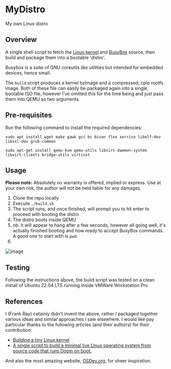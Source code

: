 # MyDistro
My own Linux distro

## Overview
A single shell script to fetch the [Linux kernel](http://kernel.org/) and [BusyBox](https://busybox.net/) source, then build and package them into a bootable 'distro'. 

Busybox is a suite of GNU coreutils *like* utilities but intended for embedded devices, hence small.

The `build` script produces a kernel bzImage and a compressed, cpio rootfs image. Both of these file can easily be packaged again into a single, bootable ISO file, however I've omitted this for the time being and just pass them into QEMU as two arguments. 

## Pre-requisites
Run the following command to install the required dependencies:

`sudo apt install wget make gawk gcc bc bison flex xorriso libelf-dev libssl-dev grub-common`

`sudo apt-get install qemu-kvm qemu-utils libvirt-daemon-system libvirt-clients bridge-utils virtinst`

## Usage
**Please note:** Absolutely no warranty is offered, implied or express. Use at your own risk, the author will not be held liable for any damages.

1. Clone the repo locally
2. Execute `./build.sh`
3. The script runs, and once finished, will prompt you to hit enter to proceed with booting the distro
4. The distro boots inside QEMU
5. nb. it will appear to hang after a few seconds, however all going well, it's actually finished booting and now ready to accept BusyBox commands. A good one to start with is `pwd`:
6. 

![image](https://user-images.githubusercontent.com/52075808/180305755-d6dfc5af-6af6-47df-a247-5f0273b9a0a4.png)

## Testing
Following the instructions above, the build script was tested on a clean install of Ubuntu 22.04 LTS running inside VMWare Workstation Pro

## References
I (Frank Ray) cetainly didn't invent the above, rather I packaged together various ideas and similar approaches I saw elsewhere. I would like pay particular thanks to the following articles (and their authors) for their contribution:
* [Building a tiny Linux kernel](https://weeraman.com/building-a-tiny-linux-kernel-8c07579ae79d)
* [A single script to build a minimal live Linux operating system from source code that runs Doom on boot.](https://medium.com/@shadlyd15/a-single-script-to-build-a-minimal-live-linux-operating-system-from-source-code-that-runs-doom-on-fc4c981b1e5)

And also the most amazing website, [OSDev.org](https://wiki.osdev.org/Main_Page), for sheer inspiration.
